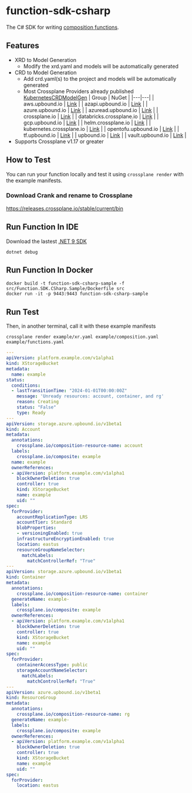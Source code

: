 # function-sdk-csharp
The C# SDK for writing [composition functions](https://docs.crossplane.io/latest/composition/compositions/).

## Features
- XRD to Model Generation
  - Modify the xrd.yaml and models will be automatically generated
- CRD to Model Generation
  - Add crd.yaml(s) to the project and models will be automatically generated
  - Most Crossplane Providers already published [KubernetesCRDModelGen](https://github.com/IvanJosipovic/KubernetesCRDModelGen?tab=readme-ov-file#published-packages)
    | Group | NuGet |
    |---|---|
    | aws.upbound.io | [Link](https://www.nuget.org/packages/KubernetesCRDModelGen.Models.aws.upbound.io/) |
    | azapi.upbound.io | [Link](https://www.nuget.org/packages/KubernetesCRDModelGen.Models.azapi.upbound.io/) |
    | azure.upbound.io | [Link](https://www.nuget.org/packages/KubernetesCRDModelGen.Models.azure.upbound.io/) |
    | azuread.upbound.io | [Link](https://www.nuget.org/packages/KubernetesCRDModelGen.Models.azuread.upbound.io/) |
    | crossplane.io | [Link](https://www.nuget.org/packages/KubernetesCRDModelGen.Models.crossplane.io/) |
    | databricks.crossplane.io | [Link](https://www.nuget.org/packages/KubernetesCRDModelGen.Models.databricks.crossplane.io/) |
    | gcp.upbound.io | [Link](https://www.nuget.org/packages/KubernetesCRDModelGen.Models.gcp.upbound.io/) |
    | helm.crossplane.io | [Link](https://www.nuget.org/packages/KubernetesCRDModelGen.Models.helm.crossplane.io/) |
    | kubernetes.crossplane.io | [Link](https://www.nuget.org/packages/KubernetesCRDModelGen.Models.kubernetes.crossplane.io/) |
    | opentofu.upbound.io | [Link](https://www.nuget.org/packages/KubernetesCRDModelGen.Models.opentofu.upbound.io/) |
    | tf.upbound.io | [Link](https://www.nuget.org/packages/KubernetesCRDModelGen.Models.tf.upbound.io/) |
    | upbound.io | [Link](https://www.nuget.org/packages/KubernetesCRDModelGen.Models.upbound.io/) |
    | vault.upbound.io | [Link](https://www.nuget.org/packages/KubernetesCRDModelGen.Models.vault.upbound.io/) |
- Supports Crossplane v1.17 or greater

## How to Test

You can run your function locally and test it using `crossplane render`
with the example manifests.

### Download Crank and rename to Crossplane
https://releases.crossplane.io/stable/current/bin

## Run Function In IDE
Download the lastest [.NET 9 SDK](https://dotnet.microsoft.com/en-us/download/dotnet/9.0)
```shell
dotnet debug
```

## Run Function In Docker
```shell
docker build -t function-sdk-csharp-sample -f src/Function.SDK.CSharp.Sample/Dockerfile src
docker run -it -p 9443:9443 function-sdk-csharp-sample
```

## Run Test
Then, in another terminal, call it with these example manifests
```
crossplane render example/xr.yaml example/composition.yaml example/functions.yaml
```

```yaml
---
apiVersion: platform.example.com/v1alpha1
kind: XStorageBucket
metadata:
  name: example
status:
  conditions:
  - lastTransitionTime: "2024-01-01T00:00:00Z"
    message: 'Unready resources: account, container, and rg'
    reason: Creating
    status: "False"
    type: Ready
---
apiVersion: storage.azure.upbound.io/v1beta1
kind: Account
metadata:
  annotations:
    crossplane.io/composition-resource-name: account
  labels:
    crossplane.io/composite: example
  name: example
  ownerReferences:
  - apiVersion: platform.example.com/v1alpha1
    blockOwnerDeletion: true
    controller: true
    kind: XStorageBucket
    name: example
    uid: ""
spec:
  forProvider:
    accountReplicationType: LRS
    accountTier: Standard
    blobProperties:
    - versioningEnabled: true
    infrastructureEncryptionEnabled: true
    location: eastus
    resourceGroupNameSelector:
      matchLabels:
        matchControllerRef: "True"
---
apiVersion: storage.azure.upbound.io/v1beta1
kind: Container
metadata:
  annotations:
    crossplane.io/composition-resource-name: container
  generateName: example-
  labels:
    crossplane.io/composite: example
  ownerReferences:
  - apiVersion: platform.example.com/v1alpha1
    blockOwnerDeletion: true
    controller: true
    kind: XStorageBucket
    name: example
    uid: ""
spec:
  forProvider:
    containerAccessType: public
    storageAccountNameSelector:
      matchLabels:
        matchControllerRef: "True"
---
apiVersion: azure.upbound.io/v1beta1
kind: ResourceGroup
metadata:
  annotations:
    crossplane.io/composition-resource-name: rg
  generateName: example-
  labels:
    crossplane.io/composite: example
  ownerReferences:
  - apiVersion: platform.example.com/v1alpha1
    blockOwnerDeletion: true
    controller: true
    kind: XStorageBucket
    name: example
    uid: ""
spec:
  forProvider:
    location: eastus
```
